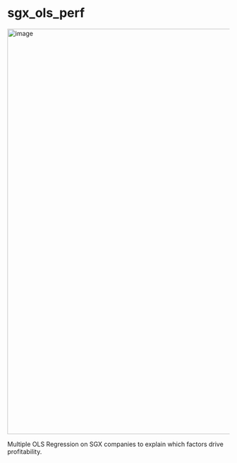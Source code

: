 # sgx_ols_perf

<img width="919" alt="image" src="https://github.com/user-attachments/assets/b55cd1f6-85e0-4eb0-9f5e-5a7a33aa467c" />

Multiple OLS Regression on SGX companies to explain which factors drive profitability.
